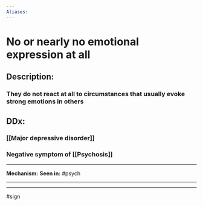```yaml
---
Aliases:
---
```

# No or nearly no emotional expression at all
## Description:
### They do not react at all to circumstances that usually evoke strong emotions in others
## DDx:
### [[Major depressive disorder]]
### Negative symptom of [[Psychosis]]

---
**Mechanism:**
**Seen in:** #psych 

---


---
#sign 